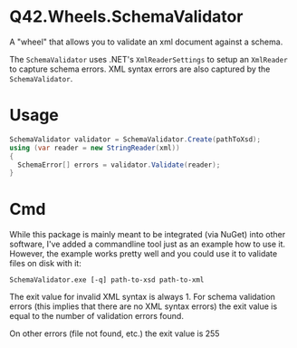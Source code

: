 Q42.Wheels.SchemaValidator
==========================

A "wheel" that allows you to validate an xml document against a schema.

The `SchemaValidator` uses .NET's `XmlReaderSettings` to setup an `XmlReader` to capture schema errors.
XML syntax errors are also captured by the `SchemaValidator`.

Usage
=====
```C#
SchemaValidator validator = SchemaValidator.Create(pathToXsd);
using (var reader = new StringReader(xml))
{
  SchemaError[] errors = validator.Validate(reader);
}
```

Cmd
===
While this package is mainly meant to be integrated (via NuGet) into other software, 
I've added a commandline tool just as an example how to use it. However, the example works pretty well
and you could use it to validate files on disk with it:
```
SchemaValidator.exe [-q] path-to-xsd path-to-xml
```

The exit value for invalid XML syntax is always 1.
For schema validation errors (this implies that there are no XML syntax errors) the exit value
is equal to the number of validation errors found.

On other errors (file not found, etc.) the exit value is 255
